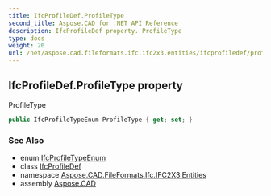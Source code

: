 ```yaml
---
title: IfcProfileDef.ProfileType
second_title: Aspose.CAD for .NET API Reference
description: IfcProfileDef property. ProfileType
type: docs
weight: 20
url: /net/aspose.cad.fileformats.ifc.ifc2x3.entities/ifcprofiledef/profiletype/
---
```

## IfcProfileDef.ProfileType property

ProfileType

```csharp
public IfcProfileTypeEnum ProfileType { get; set; }
```

### See Also

* enum [IfcProfileTypeEnum](../../../aspose.cad.fileformats.ifc.ifc2x3.types/ifcprofiletypeenum/)
* class [IfcProfileDef](../)
* namespace [Aspose.CAD.FileFormats.Ifc.IFC2X3.Entities](../../ifcprofiledef/)
* assembly [Aspose.CAD](../../../)


